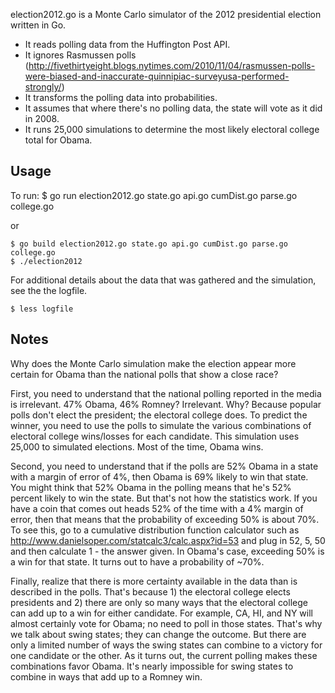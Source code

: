 
election2012.go is a Monte Carlo simulator of the 2012 presidential election written in Go. 
* It reads polling data from the Huffington Post API.
* It ignores Rasmussen polls (http://fivethirtyeight.blogs.nytimes.com/2010/11/04/rasmussen-polls-were-biased-and-inaccurate-quinnipiac-surveyusa-performed-strongly/)
* It transforms the polling data into probabilities.
* It assumes that where there's no polling data, the state will vote as it did in 2008.
* It runs 25,000 simulations to determine the most likely electoral college total for Obama.

## Usage ##

To run:
	$ go run election2012.go state.go api.go cumDist.go parse.go college.go

or

	$ go build election2012.go state.go api.go cumDist.go parse.go college.go
	$ ./election2012

For additional details about the data that was gathered and the simulation, see the the logfile.

	$ less logfile


## Notes ##

Why does the Monte Carlo simulation make the election appear more certain for Obama than the national polls that show a close race?

First, you need to understand that the national polling reported in the media is irrelevant. 47% Obama, 46% Romney? Irrelevant. Why? Because popular polls don't elect the president; the electoral college does. To predict the winner, you need to use the polls to simulate the various combinations of electoral college wins/losses for each candidate. This simulation uses 25,000 to simulated elections. Most of the time, Obama wins.

Second, you need to understand that if the polls are 52% Obama in a state with a margin of error of 4%, then Obama is 69% likely to win that state. You might think that 52% Obama in the polling means that he's 52% percent likely to win the state. But that's not how the statistics work. If you have a coin that comes out heads 52% of the time with a 4% margin of error, then that means that the probability of exceeding 50% is about 70%. To see this, go to a cumulative distribution function calculator such as http://www.danielsoper.com/statcalc3/calc.aspx?id=53 and plug in 52, 5, 50 and then calculate 1 - the answer given. In Obama's case, exceeding 50% is a win for that state. It turns out to have a probability of ~70%. 

Finally, realize that there is more certainty available in the data than is described in the polls. That's because 1) the electoral college elects presidents and 2) there are only so many ways that the electoral college can add up to a win for either candidate. For example, CA, HI, and NY will almost certainly vote for Obama; no need to poll in those states. That's why we talk about swing states; they can change the outcome. But there are only a limited number of ways the swing states can combine to a victory for one candidate or the other. As it turns out, the current polling makes these combinations favor Obama. It's nearly impossible for swing states to combine in ways that add up to a Romney win.
